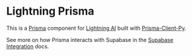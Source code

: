 # Lightning Prisma

<!-- # Copyright Justin R. Goheen.
#
# Licensed under the Apache License, Version 2.0 (the "License");
# you may not use this file except in compliance with the License.
# You may obtain a copy of the License at
#
#     http://www.apache.org/licenses/LICENSE-2.0
#
# Unless required by applicable law or agreed to in writing, software
# distributed under the License is distributed on an "AS IS" BASIS,
# WITHOUT WARRANTIES OR CONDITIONS OF ANY KIND, either express or implied.
# See the License for the specific language governing permissions and
# limitations under the License. -->

This is a [Prisma](https://www.prisma.io) component for [Lightning AI](https://lightning.ai) built with [Prisma-Client-Py](https://prisma-client-py.readthedocs.io/en/stable/).

See more on how Prisma interacts with Supabase in the [Supabase Integration](https://supabase.com/docs/guides/integrations/prisma) docs.
